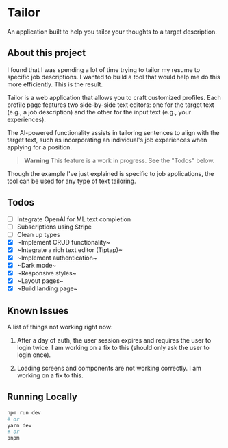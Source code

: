 # Tailor

An application built to help you tailor your thoughts to a target description.

## About this project

I found that I was spending a lot of time trying to tailor my resume to specific job descriptions. I wanted to build a tool that would help me do this more efficiently. This is the result.

Tailor is a web application that allows you to craft customized profiles. Each profile page features two side-by-side text editors: one for the target text (e.g., a job description) and the other for the input text (e.g., your experiences).

The AI-powered functionality assists in tailoring sentences to align with the target text, such as incorporating an individual's job experiences when applying for a position.

> **Warning**
> This feature is a work in progress.
> See the "Todos" below.

Though the example I've just explained is specific to job applications, the tool can be used for any type of text tailoring.

## Todos

- [ ] Integrate OpenAI for ML text completion
- [ ] Subscriptions using Stripe
- [ ] Clean up types
- [x] ~Implement CRUD functionality~
- [x] ~Integrate a rich text editor (Tiptap)~
- [x] ~Implement authentication~
- [x] ~Dark mode~
- [x] ~Responsive styles~
- [x] ~Layout pages~
- [x] ~Build landing page~

## Known Issues

A list of things not working right now:

1. After a day of auth, the user session expires and requires the user to login twice. I am working on a fix to this (should only ask the user to login once).

2. Loading screens and components are not working correctly. I am working on a fix to this.

## Running Locally

```bash
npm run dev
# or
yarn dev
# or
pnpm
```
